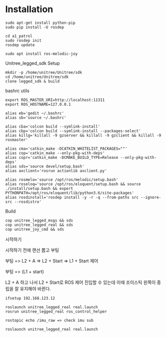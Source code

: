 # Installation

```
sudo apt-get install python-pip
sudo pip install -U rosdep

cd a1_patrol
sudo rosdep init
rosdep update

sudo apt install ros-melodic-joy

```

Unitree_legged_sdk Setup

```
mkdir -p /home/unitree/Unitree/sdk
cd /home/unitree/Unitree/sdk
clone legged_sdk & build
```

bashrc utils

```
export ROS_MASTER_URI=http://localhost:11311
export ROS_HOSTNAME=127.0.0.1

alias eb='gedit ~/.bashrc'
alias sb='source ~/.bashrc'

alias cba='colcon build --symlink-install'
alias cbp='colcon build --symlink-install --packages-select'
alias killg='killall -9 gzserver && killall -9 gzclient && killall -9 rosmaster'

alias cma='catkin_make -DCATKIN_WHITELIST_PACKAGES=""'
alias cop='catkin_make --only-pkg-with-deps'
alias copr='catkin_make -DCMAKE_BUILD_TYPE=Release --only-pkg-with-deps'
alias sds='source devel/setup.bash'
alias axclient='rosrun actionlib axclient.py'

alias rosmelo='source /opt/ros/melodic/setup.bash'
alias roseloq='source /opt/ros/eloquent/setup.bash && source ./install/setup.bash && export PYTHONPATH=/opt/ros/eloquent/lib/python3.6/site-packages'
alias rosdinstall='rosdep install -y -r -q --from-paths src --ignore-src --rosdistro'
```


Build

```
cop unitree_legged_msgs && sds
cop unitree_legged_real && sds
cop unitree_joy_cmd && sds
```

시작하기

시작하기 전에 랜선 뽑고 부팅

부팅 => L2 + A => L2 + Start => L1 + Start 제어


부팅 => (L1 + start)

L2 + A 하고 나서 L2 + Start로 ROS 제어 진입할 수 있는데 이때 조이스틱 왼쪽이 중립을 잘 유지해야 바뀐다.

```
ifsetup 192.168.123.12

roslaunch unitree_legged_real real.launch
rosrun unitree_legged_real ros_control_helper

rostopic echo /imu_raw => check imu sub
```

```
roslaunch unitree_legged_real real.launch

```
